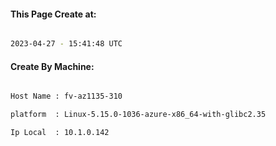
   
#### This Page Create at:

```bash

2023-04-27 - 15:41:48 UTC

```

#### Create By Machine:

```bash

Host Name : fv-az1135-310

platform  : Linux-5.15.0-1036-azure-x86_64-with-glibc2.35

Ip Local  : 10.1.0.142

```

